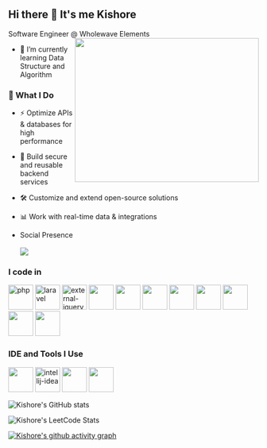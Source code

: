 ## Hi there 👋 It's me Kishore

Software Engineer @ Wholewave Elements
<img align="right" width="370" height="290" src="https://i.pinimg.com/originals/47/f0/34/47f0342cec72b800463bf003eac1257e.gif">                                               
- 🌱 I’m currently learning Data Structure and Algorithm

 ### 📌 What I Do  
- ⚡ Optimize APIs & databases for high performance  
- 🔗 Build secure and reusable backend services  
- 🛠️ Customize and extend open-source solutions  
- 📊 Work with real-time data & integrations  

- Social Presence
<br />  <br /> [<img src="https://img.shields.io/badge/LinkedIn-0077B5?style=for-the-badge&logo=linkedin&logoColor=white" />](https://www.linkedin.com/in/kishore-sde/)
### I code in
<img width="50" height="50" src="https://img.icons8.com/parakeet/48/php.png" alt="php"/> <img width="50" height="50" src="https://img.icons8.com/fluency/48/laravel.png" alt="laravel"/> <img width="50" height="50" src="https://img.icons8.com/external-tal-revivo-color-tal-revivo/48/external-jquery-is-a-javascript-library-designed-to-simplify-html-logo-color-tal-revivo.png" alt="external-jquery-is-a-javascript-library-designed-to-simplify-html-logo-color-tal-revivo"/> <img height="50" width="50" src="https://img.icons8.com/color/48/000000/java-coffee-cup-logo.png" /> <img height="50" width="50" src="https://img.icons8.com/color/48/000000/html-5.png" /> <img height="50" width="50" src="https://img.icons8.com/color/48/000000/css3.png" />  <img height="50" width="50" src="https://img.icons8.com/color/48/000000/bootstrap.png" />
<img height="50" width="50" src="https://img.icons8.com/color/48/000000/javascript.png"/> <img height="50" width="50" src="https://img.icons8.com/color/48/000000/react-native.png"/>  <img height="50" width="50" src="https://img.icons8.com/color/48/000000/mysql-logo.png"/>   <img height="50" width="50" src="https://img.icons8.com/color/48/null/graphql.png"/>

### IDE and Tools I Use
<img height="50" width="50" src="https://img.icons8.com/color/48/000000/visual-studio-code-2019.png"/> <img width="50" height="50" src="https://img.icons8.com/color/48/intellij-idea.png" alt="intellij-idea"/> <img height="50" width="50" src="https://img.icons8.com/color/50/000000/git.png"/>  <img height="50" src="https://img.icons8.com/color/480/null/notion--v1.png" /> 



![Kishore's GitHub stats](https://github-readme-stats.vercel.app/api?username=kishore-sde&theme=dark&show_icons=true&&hide=issues,contribs)

![Kishore's LeetCode Stats](https://leetcard.jacoblin.cool/kishore-sde?theme=dark&font=Zen%20Antique&ext=heatmap)

[![Kishore's github activity graph](https://github-readme-activity-graph.vercel.app/graph?username=kishore-sde&bg_color=000000&color=ffffff&line=51f565&point=ffffff&area=true&hide_border=true)](https://github.com/ashutosh00710/github-readme-activity-graph)
